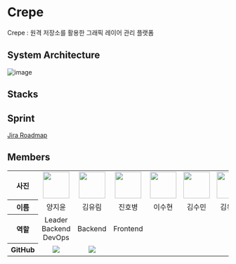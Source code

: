 # Crepe
Crepe : 원격 저장소를 활용한 그래픽 레이어 관리 플랫폼

## System Architecture
![image](https://user-images.githubusercontent.com/86936466/228773897-a1444678-e58d-4df9-9e94-ef930778a048.png)

## Stacks

## Sprint
[Jira Roadmap](https://sdylockon.atlassian.net/jira/software/projects/CREP/boards/2/roadmap)

## Members
<table width="950">
    <thead>
    </thead>
    <tbody>
    <tr>
        <th>사진</th>
         <td width="100" align="center">
            <a href="https://github.com/Zzyoon">
                <img src="https://avatars.githubusercontent.com/u/98005864?v=4.png" width="60" height="60">
            </a>
        </td>
        <td width="100" align="center">
            <a href="https://github.com/Ellie010707">
                <img src="https://avatars.githubusercontent.com/u/41159837?v=4.png" width="60" height="60">
            </a>
        </td>
        <td width="100" align="center">
            <a href="https://github.com/bicco2">
                <img src="https://avatars.githubusercontent.com/u/77577434?v=4.png" width="60" height="60">
            </a>
        </td>
        <td width="100" align="center">
            <a href="https://github.com/suhyeon3484">
                <img src="https://avatars.githubusercontent.com/u/105929978?v=4.png" width="60" height="60">
            </a>
        </td>
        <td width="100" align="center">
            <a href="https://github.com/gogo220">
                <img src="https://avatars.githubusercontent.com/u/112369016?v=4.png" width="60" height="60">
            </a>
        </td>
        <td width="100" align="center">
            <a href="https://github.com/yura0302">
                <img src="https://avatars.githubusercontent.com/u/97827316?v=4.png" width="60" height="60">
            </a>
    </tr>
    <tr>
        <th>이름</th>
        <td width="100" align="center">양지윤</td>
        <td width="100" align="center">김유림</td>
        <td width="100" align="center">진호병</td>
        <td width="100" align="center">이수현</td>
        <td width="100" align="center">김수민</td>
        <td width="100" align="center">김유라</td>
    </tr>
    <tr>
        <th>역할</th>
        <td width="150" align="center">
            Leader<br>
            Backend<br>
            DevOps<br>
        </td>
        <td width="150" align="center">
            Backend<br>
        </td>
        <td width="150" align="center">
            Frontend<br>
        </td>
    </tr>
    <tr>
        <th>GitHub</th>
        <td width="100" align="center">
            <a href="https://github.com/Ellie010707">
                <img src="https://github.com/Tuk-AOK/Crepe/assets/41159837/c112900e-7f71-4acf-b884-b87faa16b81e"/>
            </a>
        </td>
        <td width="100" align="center">
            <a href="https://github.com/taeyang0206">
                <img src="https://github.com/Tuk-AOK/Crepe/assets/41159837/40ef3502-1ed7-457c-a530-8cd8a298bd18"/>
            </a>
        </td>
        <td width="100" align="center">
            <a href="">  
                <img src=""/>
            </a>
        </td>
    </tr>
    </tbody>
</table>
